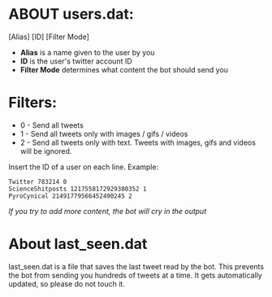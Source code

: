 # ABOUT users.dat:
\[Alias\] \[ID\] \[Filter Mode\]

- **Alias** is a name given to the user by you
- **ID** is the user's twitter account ID
- **Filter Mode** determines what content the bot should send you

# Filters:
- 0 - Send all tweets
- 1 - Send all tweets only with images / gifs / videos
- 2 - Send all tweets only with text. Tweets with images, gifs and videos will be ignored.

Insert the ID of a user on each line.
Example:
```
Twitter 783214 0
ScienceShitposts 1217558172929380352 1
PyroCynical 21491779566452490245 2
```

*If you try to add more content, the bot will cry in the output*

# About last_seen.dat
last_seen.dat is a file that saves the last tweet read by the bot. This prevents the bot from sending you hundreds of tweets at a time.
It gets automatically updated, so please do not touch it.
